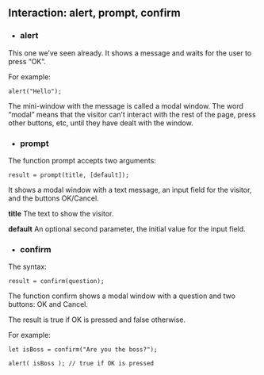 ## Interaction: alert, prompt, confirm

- ### alert
This one we’ve seen already. It shows a message and waits for the user to press “OK”.

For example:
```JS
alert("Hello");
```
The mini-window with the message is called a modal window. The word “modal” means that the visitor can’t interact with the rest of the page, press other buttons, etc, until they have dealt with the window.

- ### prompt
The function prompt accepts two arguments:
```JS
result = prompt(title, [default]);
```
It shows a modal window with a text message, an input field for the visitor, and the buttons OK/Cancel.

**title**
The text to show the visitor.

**default**
An optional second parameter, the initial value for the input field.

- ### confirm
The syntax:
```JS
result = confirm(question);
```
The function confirm shows a modal window with a question and two buttons: OK and Cancel.

The result is true if OK is pressed and false otherwise.

For example:
```JS
let isBoss = confirm("Are you the boss?");

alert( isBoss ); // true if OK is pressed

```